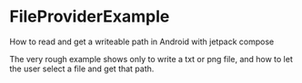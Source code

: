 # FileProviderExample
How to read and get a writeable path in Android with jetpack compose

The very rough example shows only to write a txt or png file, and how to let the user select a file and get that path.